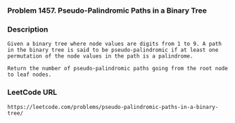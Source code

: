 ### Problem 1457. Pseudo-Palindromic Paths in a Binary Tree

### Description
    Given a binary tree where node values are digits from 1 to 9. A path in the binary tree is said to be pseudo-palindromic if at least one permutation of the node values in the path is a palindrome.
    
    Return the number of pseudo-palindromic paths going from the root node to leaf nodes.
    
### LeetCode URL
    https://leetcode.com/problems/pseudo-palindromic-paths-in-a-binary-tree/
